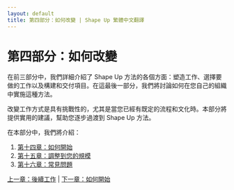 ```yaml
---
layout: default
title: 第四部分：如何改變 | Shape Up 繁體中文翻譯
---
```


# 第四部分：如何改變

在前三部分中，我們詳細介紹了 Shape Up 方法的各個方面：塑造工作、選擇要做的工作以及構建和交付項目。在這最後一部分，我們將討論如何在您自己的組織中實施這種方法。

改變工作方式是具有挑戰性的，尤其是當您已經有既定的流程和文化時。本部分將提供實用的建議，幫助您逐步過渡到 Shape Up 方法。

在本部分中，我們將介紹：

1. [第十四章：如何開始](./04-14-how-to-begin.html)
2. [第十五章：調整到您的規模](./04-15-adjust-to-size.html)
3. [第十六章：常見問題](./04-16-questions-and-answers.html)

[上一章：後續工作](./03-13-post-ship.html) | [下一章：如何開始](./04-14-how-to-begin.html) 
